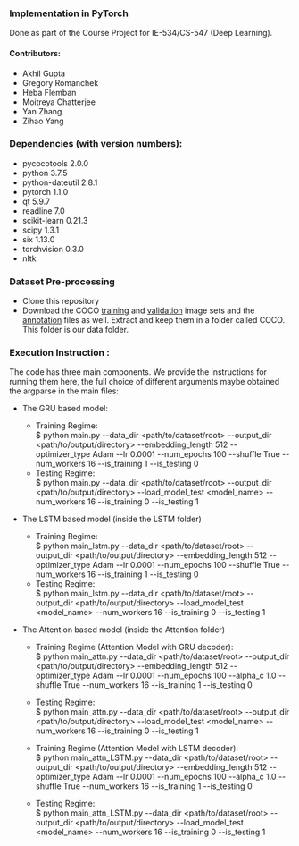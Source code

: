 ### Implementation in PyTorch

Done as part of the Course Project for IE-534/CS-547 (Deep Learning).

#### Contributors:
- Akhil Gupta
- Gregory Romanchek
- Heba Flemban
- Moitreya Chatterjee
- Yan Zhang
- Zihao Yang


### Dependencies (with version numbers):
- pycocotools      2.0.0    
- python           3.7.5
- python-dateutil  2.8.1
- pytorch          1.1.0
- qt               5.9.7
- readline         7.0
- scikit-learn     0.21.3
- scipy            1.3.1 
- six              1.13.0
- torchvision      0.3.0
- nltk



### Dataset Pre-processing
* Clone this repository 
* Download the COCO [training](https://images.cocodataset.org/zips/train2014.zip) and [validation](https://images.cocodataset.org/zips/val2014.zip) image sets and the [annotation](images.cocodataset.org/annotations/annotations_trainval2014.zip) files as well. Extract and keep them in a folder called COCO. This folder is our data folder.

### Execution Instruction :
The code has three main components. We provide the instructions for running them here, the full choice of different arguments maybe obtained the argparse in the main files:
* The GRU based model:
  - Training Regime: \
  $ python main.py --data_dir <path/to/dataset/root> --output_dir <path/to/output/directory> --embedding_length 512 --optimizer_type Adam --lr 0.0001 --num_epochs 100 --shuffle True --num_workers 16 --is_training 1 --is_testing 0
  - Testing Regime: \
  $ python main.py --data_dir <path/to/dataset/root> --output_dir <path/to/output/directory> --load_model_test <model_name> --num_workers 16 --is_training 0 --is_testing 1
  
* The LSTM based model (inside the LSTM folder)
  - Training Regime: \
  $ python main_lstm.py --data_dir <path/to/dataset/root> --output_dir <path/to/output/directory> --embedding_length 512 --optimizer_type Adam --lr 0.0001 --num_epochs 100 --shuffle True --num_workers 16 --is_training 1 --is_testing 0
  - Testing Regime: \
  $ python main_lstm.py --data_dir <path/to/dataset/root> --output_dir <path/to/output/directory> --load_model_test <model_name> --num_workers 16 --is_training 0 --is_testing 1

* The Attention based model (inside the Attention folder)
  - Training Regime (Attention Model with GRU decoder): \
  $ python main_attn.py --data_dir <path/to/dataset/root> --output_dir <path/to/output/directory> --embedding_length 512 --optimizer_type Adam --lr 0.0001 --num_epochs 100 --alpha_c 1.0 --shuffle True --num_workers 16 --is_training 1 --is_testing 0
  - Testing Regime: \
  $ python main_attn.py --data_dir <path/to/dataset/root> --output_dir <path/to/output/directory> --load_model_test <model_name> --num_workers 16 --is_training 0 --is_testing 1
  
  - Training Regime (Attention Model with LSTM decoder): \
  $ python main_attn_LSTM.py --data_dir <path/to/dataset/root> --output_dir <path/to/output/directory> --embedding_length 512 --optimizer_type Adam --lr 0.0001 --num_epochs 100 --alpha_c 1.0 --shuffle True --num_workers 16 --is_training 1 --is_testing 0
  - Testing Regime: \
  $ python main_attn_LSTM.py --data_dir <path/to/dataset/root> --output_dir <path/to/output/directory> --load_model_test <model_name> --num_workers 16 --is_training 0 --is_testing 1
